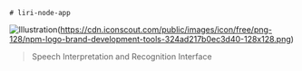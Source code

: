 ```
# liri-node-app
```
![Illustration](https://cdn.iconscout.com/public/images/icon/free/png-128/npm-logo-brand-development-tools-324ad217b0ec3d40-128x128.png)(https://cdn.iconscout.com/public/images/icon/free/png-128/npm-logo-brand-development-tools-324ad217b0ec3d40-128x128.png)

> Speech Interpretation and Recognition Interface
